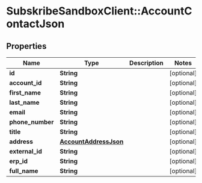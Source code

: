 # SubskribeSandboxClient::AccountContactJson

## Properties
Name | Type | Description | Notes
------------ | ------------- | ------------- | -------------
**id** | **String** |  | [optional] 
**account_id** | **String** |  | [optional] 
**first_name** | **String** |  | [optional] 
**last_name** | **String** |  | [optional] 
**email** | **String** |  | [optional] 
**phone_number** | **String** |  | [optional] 
**title** | **String** |  | [optional] 
**address** | [**AccountAddressJson**](AccountAddressJson.md) |  | [optional] 
**external_id** | **String** |  | [optional] 
**erp_id** | **String** |  | [optional] 
**full_name** | **String** |  | [optional] 


